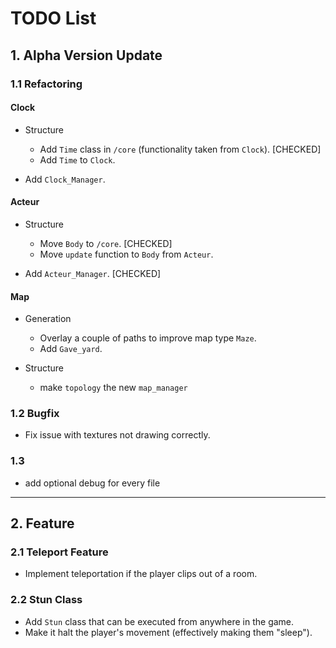 # TODO List

## 1. Alpha Version Update

### 1.1 Refactoring

#### Clock
- Structure
  - Add `Time` class in `/core` (functionality taken from `Clock`). [CHECKED]
  - Add `Time` to `Clock`.

- Add `Clock_Manager`.

#### Acteur
- Structure
  - Move `Body` to `/core`. [CHECKED]
  - Move `update` function to `Body` from `Acteur`.

- Add `Acteur_Manager`. [CHECKED]

#### Map
- Generation
  - Overlay a couple of paths to improve map type `Maze`.
  - Add `Gave_yard`.

- Structure
  - make `topology` the new `map_manager`

### 1.2 Bugfix
- Fix issue with textures not drawing correctly.

### 1.3 
- add optional debug for every file

---

## 2. Feature

### 2.1 Teleport Feature
- Implement teleportation if the player clips out of a room.

### 2.2 Stun Class
- Add `Stun` class that can be executed from anywhere in the game.
- Make it halt the player's movement (effectively making them "sleep").
